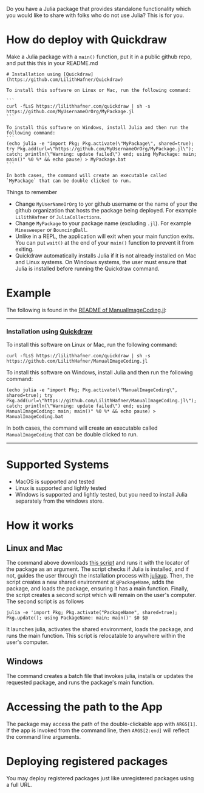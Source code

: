 Do you have a Julia package that provides standalone functionality which you would like to
share with folks who do not use Julia? This is for you.

# How do deploy with Quickdraw

Make a Julia package with a `main()` function, put it in a public github repo, and put this this in your README.md

````
# Installation using [Quickdraw](https://github.com/LilithHafner/Quickdraw)

To install this software on Linux or Mac, run the following command:

```
curl -fLsS https://lilithhafner.com/quickdraw | sh -s https://github.com/MyUsernameOrOrg/MyPackage.jl
```

To install this software on Windows, install Julia and then run the following command:
```
(echo julia -e "import Pkg; Pkg.activate(\"MyPackage\", shared=true); try Pkg.add(url=\"https://github.com/MyUsernameOrOrg/MyPackage.jl\"); catch; println(\"Warning: update failed\") end; using MyPackage: main; main()" %0 %* && echo pause) > MyPackage.bat
```

In both cases, the command will create an executable called `MyPackage` that can be double clicked to run.
````

Things to remember
- Change `MyUserNameOrOrg` to yor github username or the name of your the github organization that hosts the package being deployed. For example `LilithHafner` or `JuliaCollections`.
- Change `MyPackage` to your package name (excluding `.jl`). For example `Minesweeper` or `BouncingBall`.
- Unlike in a REPL, the application will exit when your main function exits. You can put `wait()` at the end of your `main()` function to prevent it from exiting.
- Quickdraw automatically installs Julia if it is not already installed on Mac and Linux systems. On Windows systems, the user must ensure that Julia is installed before running the Quickdraw command.

# Example

The following is found in the [README of ManualImageCoding.jl](https://github.com/LilithHafner/ManualImageCoding.jl):

---

### Installation using [Quickdraw](https://github.com/LilithHafner/quickdraw)

To install this software on Linux or Mac, run the following command:

```
curl -fLsS https://lilithhafner.com/quickdraw | sh -s https://github.com/LilithHafner/ManualImageCoding.jl
```

To install this software on Windows, install Julia and then run the following command:
```
(echo julia -e "import Pkg; Pkg.activate(\"ManualImageCoding\", shared=true); try Pkg.add(url=\"https://github.com/LilithHafner/ManualImageCoding.jl\"); catch; println(\"Warning: update failed\") end; using ManualImageCoding: main; main()" %0 %* && echo pause) > ManualImageCoding.bat
```

In both cases, the command will create an executable called `ManualImageCoding` that can be double clicked to run.

---

# Supported Systems

- MacOS is supported and tested
- Linux is supported and lightly tested
- Windows is supported and lightly tested, but you need to install Julia separately from the windows store.


# How it works

## Linux and Mac

The command above downloads [this script](script) and runs it with the locator of the
package as an argument. The script checks if Julia is installed, and if not, guides the user
through the installation process with [juliaup](https://github.com/JuliaLang/juliaup).
Then, the script creates a new shared environment at `@PackageName`, adds the package, and
loads the package, ensuring it has a main function. Finally, the script creates a second
script which will remain on the user's computer. The second script is as follows
```
julia -e 'import Pkg; Pkg.activate("PackageName", shared=true); Pkg.update(); using PackageName: main; main()' $0 $@
```
It launches julia, activates the shared environment, loads the package, and runs the main
function. This script is relocatable to anywhere within the user's computer.

## Windows

The command creates a batch file that invokes julia, installs or updates the requested package, and runs the package's main function.

# Accessing the path to the App

The package may access the path of the double-clickable app with `ARGS[1]`. If the app is
invoked from the command line, then `ARGS[2:end]` will reflect the command line arguments.

# Deploying registered packages

You may deploy registered packages just like unregistered packages using a full URL.
